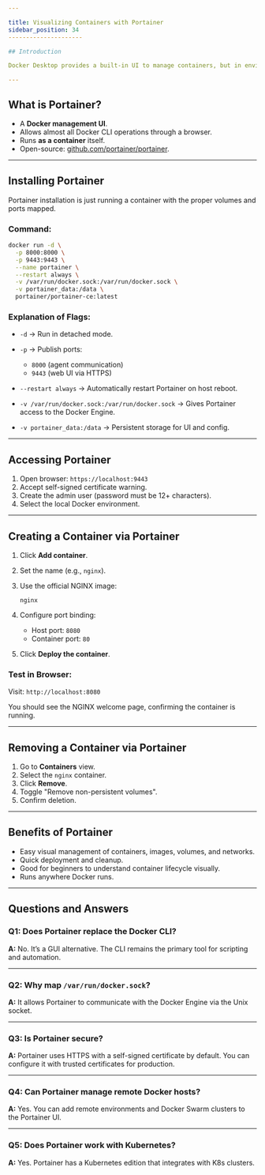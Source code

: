 ```yaml
---

title: Visualizing Containers with Portainer
sidebar_position: 34
---------------------

## Introduction

Docker Desktop provides a built-in UI to manage containers, but in environments where Docker Desktop isn't used or available, you can still have a graphical interface using **Portainer**. Portainer is a lightweight, open-source web UI that acts as a **front-end for the Docker API**.

---
```


## What is Portainer?

- A **Docker management UI**.
- Allows almost all Docker CLI operations through a browser.
- Runs **as a container** itself.
- Open-source:
  [github.com/portainer/portainer](https://github.com/portainer/portainer).

---

## Installing Portainer

Portainer installation is just running a container with the proper volumes and
ports mapped.

### Command:

```bash
docker run -d \
  -p 8000:8000 \
  -p 9443:9443 \
  --name portainer \
  --restart always \
  -v /var/run/docker.sock:/var/run/docker.sock \
  -v portainer_data:/data \
  portainer/portainer-ce:latest
```

### Explanation of Flags:

- `-d` → Run in detached mode.
- `-p` → Publish ports:

  - `8000` (agent communication)
  - `9443` (web UI via HTTPS)

- `--restart always` → Automatically restart Portainer on host reboot.
- `-v /var/run/docker.sock:/var/run/docker.sock` → Gives Portainer access to the
  Docker Engine.
- `-v portainer_data:/data` → Persistent storage for UI and config.

---

## Accessing Portainer

1. Open browser: `https://localhost:9443`
2. Accept self-signed certificate warning.
3. Create the admin user (password must be 12+ characters).
4. Select the local Docker environment.

---

## Creating a Container via Portainer

1. Click **Add container**.
2. Set the name (e.g., `nginx`).
3. Use the official NGINX image:

   ```
   nginx
   ```

4. Configure port binding:

   - Host port: `8080`
   - Container port: `80`

5. Click **Deploy the container**.

### Test in Browser:

Visit: `http://localhost:8080`

You should see the NGINX welcome page, confirming the container is running.

---

## Removing a Container via Portainer

1. Go to **Containers** view.
2. Select the `nginx` container.
3. Click **Remove**.
4. Toggle "Remove non-persistent volumes".
5. Confirm deletion.

---

## Benefits of Portainer

- Easy visual management of containers, images, volumes, and networks.
- Quick deployment and cleanup.
- Good for beginners to understand container lifecycle visually.
- Runs anywhere Docker runs.

---

## Questions and Answers

### Q1: Does Portainer replace the Docker CLI?

**A:** No. It’s a GUI alternative. The CLI remains the primary tool for
scripting and automation.

---

### Q2: Why map `/var/run/docker.sock`?

**A:** It allows Portainer to communicate with the Docker Engine via the Unix
socket.

---

### Q3: Is Portainer secure?

**A:** Portainer uses HTTPS with a self-signed certificate by default. You can
configure it with trusted certificates for production.

---

### Q4: Can Portainer manage remote Docker hosts?

**A:** Yes. You can add remote environments and Docker Swarm clusters to the
Portainer UI.

---

### Q5: Does Portainer work with Kubernetes?

**A:** Yes. Portainer has a Kubernetes edition that integrates with K8s
clusters.
